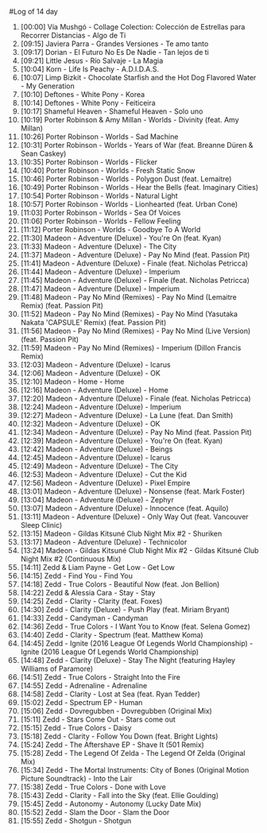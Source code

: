 #Log of 14 day

1. [00:00] Vía Mushgó - Collage Colection: Colección de Estrellas para Recorrer Distancias - Algo de Ti
1. [09:15] Javiera Parra - Grandes Versiones - Te amo tanto
1. [09:17] Dorian - El Futuro No Es De Nadie - Tan lejos de ti
1. [09:21] Little Jesus - Río Salvaje - La Magia
1. [10:04] Korn - Life Is Peachy - A.D.I.D.A.S.
1. [10:07] Limp Bizkit - Chocolate Starfish and the Hot Dog Flavored Water - My Generation
1. [10:10] Deftones - White Pony - Korea
1. [10:14] Deftones - White Pony - Feiticeira
1. [10:17] Shameful Heaven - Shameful Heaven - Solo uno
1. [10:19] Porter Robinson & Amy Millan - Worlds - Divinity (feat. Amy Millan)
1. [10:26] Porter Robinson - Worlds - Sad Machine
1. [10:31] Porter Robinson - Worlds - Years of War (feat. Breanne Düren & Sean Caskey)
1. [10:35] Porter Robinson - Worlds - Flicker
1. [10:40] Porter Robinson - Worlds - Fresh Static Snow
1. [10:46] Porter Robinson - Worlds - Polygon Dust (feat. Lemaitre)
1. [10:49] Porter Robinson - Worlds - Hear the Bells (feat. Imaginary Cities)
1. [10:54] Porter Robinson - Worlds - Natural Light
1. [10:57] Porter Robinson - Worlds - Lionhearted (feat. Urban Cone)
1. [11:03] Porter Robinson - Worlds - Sea Of Voices
1. [11:06] Porter Robinson - Worlds - Fellow Feeling
1. [11:12] Porter Robinson - Worlds - Goodbye To A World
1. [11:30] Madeon - Adventure (Deluxe) - You're On (feat. Kyan)
1. [11:33] Madeon - Adventure (Deluxe) - The City
1. [11:37] Madeon - Adventure (Deluxe) - Pay No Mind (feat. Passion Pit)
1. [11:41] Madeon - Adventure (Deluxe) - Finale (feat. Nicholas Petricca)
1. [11:44] Madeon - Adventure (Deluxe) - Imperium
1. [11:45] Madeon - Adventure (Deluxe) - Finale (feat. Nicholas Petricca)
1. [11:47] Madeon - Adventure (Deluxe) - Imperium
1. [11:48] Madeon - Pay No Mind (Remixes) - Pay No Mind (Lemaitre Remix) (feat. Passion Pit)
1. [11:52] Madeon - Pay No Mind (Remixes) - Pay No Mind (Yasutaka Nakata 'CAPSULE' Remix) (feat. Passion Pit)
1. [11:56] Madeon - Pay No Mind (Remixes) - Pay No Mind (Live Version) (feat. Passion Pit)
1. [11:59] Madeon - Pay No Mind (Remixes) - Imperium (Dillon Francis Remix)
1. [12:03] Madeon - Adventure (Deluxe) - Icarus
1. [12:06] Madeon - Adventure (Deluxe) - OK
1. [12:10] Madeon - Home - Home
1. [12:16] Madeon - Adventure (Deluxe) - Home
1. [12:20] Madeon - Adventure (Deluxe) - Finale (feat. Nicholas Petricca)
1. [12:24] Madeon - Adventure (Deluxe) - Imperium
1. [12:27] Madeon - Adventure (Deluxe) - La Lune (feat. Dan Smith)
1. [12:32] Madeon - Adventure (Deluxe) - OK
1. [12:34] Madeon - Adventure (Deluxe) - Pay No Mind (feat. Passion Pit)
1. [12:39] Madeon - Adventure (Deluxe) - You're On (feat. Kyan)
1. [12:42] Madeon - Adventure (Deluxe) - Beings
1. [12:45] Madeon - Adventure (Deluxe) - Icarus
1. [12:49] Madeon - Adventure (Deluxe) - The City
1. [12:53] Madeon - Adventure (Deluxe) - Cut the Kid
1. [12:56] Madeon - Adventure (Deluxe) - Pixel Empire
1. [13:01] Madeon - Adventure (Deluxe) - Nonsense (feat. Mark Foster)
1. [13:04] Madeon - Adventure (Deluxe) - Zephyr
1. [13:07] Madeon - Adventure (Deluxe) - Innocence (feat. Aquilo)
1. [13:11] Madeon - Adventure (Deluxe) - Only Way Out (feat. Vancouver Sleep Clinic)
1. [13:15] Madeon - Gildas Kitsuné Club Night Mix #2 - Shuriken
1. [13:17] Madeon - Adventure (Deluxe) - Technicolor
1. [13:24] Madeon - Gildas Kitsuné Club Night Mix #2 - Gildas Kitsuné Club Night Mix #2 (Continuous Mix)
1. [14:11] Zedd & Liam Payne - Get Low - Get Low
1. [14:15] Zedd - Find You - Find You
1. [14:18] Zedd - True Colors - Beautiful Now (feat. Jon Bellion)
1. [14:22] Zedd & Alessia Cara - Stay - Stay
1. [14:25] Zedd - Clarity - Clarity (feat. Foxes)
1. [14:30] Zedd - Clarity (Deluxe) - Push Play (feat. Miriam Bryant)
1. [14:33] Zedd - Candyman - Candyman
1. [14:36] Zedd - True Colors - I Want You to Know (feat. Selena Gomez)
1. [14:40] Zedd - Clarity - Spectrum (feat. Matthew Koma)
1. [14:45] Zedd - Ignite (2016 League Of Legends World Championship) - Ignite (2016 League Of Legends World Championship)
1. [14:48] Zedd - Clarity (Deluxe) - Stay The Night (featuring Hayley Williams of Paramore)
1. [14:51] Zedd - True Colors - Straight Into the Fire
1. [14:55] Zedd - Adrenaline - Adrenaline
1. [14:58] Zedd - Clarity - Lost at Sea (feat. Ryan Tedder)
1. [15:02] Zedd - Spectrum EP - Human
1. [15:06] Zedd - Dovregubben - Dovregubben (Original Mix)
1. [15:11] Zedd - Stars Come Out - Stars come out
1. [15:15] Zedd - True Colors - Daisy
1. [15:18] Zedd - Clarity - Follow You Down (feat. Bright Lights)
1. [15:24] Zedd - The Aftershave EP - Shave It (501 Remix)
1. [15:28] Zedd - The Legend Of Zelda - The Legend Of Zelda (Original Mix)
1. [15:34] Zedd - The Mortal Instruments: City of Bones (Original Motion Picture Soundtrack) - Into the Lair
1. [15:38] Zedd - True Colors - Done with Love
1. [15:43] Zedd - Clarity - Fall into the Sky (feat. Ellie Goulding)
1. [15:45] Zedd - Autonomy - Autonomy (Lucky Date Mix)
1. [15:52] Zedd - Slam the Door - Slam the Door
1. [15:55] Zedd - Shotgun - Shotgun
